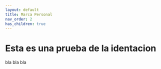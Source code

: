 ```yaml
---
layout: default
title: Marca Personal
nav_order: 2
has_children: true
---
```


# Esta es una prueba de la identacion
bla bla bla